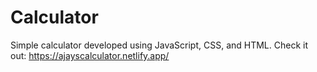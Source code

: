 # Calculator
Simple calculator developed using JavaScript, CSS, and HTML. Check it out: https://ajayscalculator.netlify.app/
